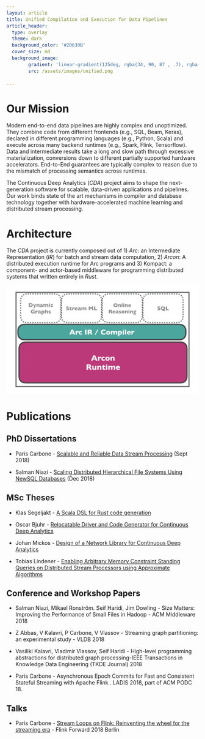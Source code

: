 ```yaml
---
layout: article
title: Unified Compilation and Execution for Data Pipelines
article_header:
  type: overlay
  theme: dark
  background_color: '#20639B'
  cover_size: md
  background_image:
        gradient: 'linear-gradient(135deg, rgba(34, 90, 87 , .7), rgba(139, 34, 139, .7))'
        src: /assets/images/unified.png

---
```


Our Mission
========

Modern end-to-end data pipelines are highly complex and unoptimized. They combine code from different frontends (e.g., SQL, Beam, Keras), declared in different programming languages (e.g., Python, Scala) and execute across many backend runtimes (e.g., Spark, Flink, Tensorflow). Data and intermediate results take a long and slow path through excessive materialization, conversions down to different partially supported hardware accelerators. End-to-End guarantees are typically complex to reason due to the mismatch of processing semantics across runtimes.

The Continuous Deep Analytics (*CDA*) project aims to shape the next-generation software for scalable, data-driven applications and pipelines. Our work binds state of the art mechanisms in compiler and database technology together with 
hardware-accelerated machine learning and distributed stream processing. 


Architecture
==========

The *CDA* project is currently composed out of 1) *Arc*: an Intermediate Representation (*IR*) for batch and stream data computation, 2) *Arcon*: A distributed execution runtime for Arc programs and 3) Kompact: a component- and actor-based middleware for programming distributed systems that written entirely in *Rust*.

![Architecture of CDA](/assets/images/overview.png)

Publications
==========

PhD Dissertations
------
* Paris Carbone - [Scalable and Reliable Data Stream Processing](http://urn.kb.se/resolve?urn=urn:nbn:se:kth:diva-233527) (Sept 2018)

* Salman Niazi - [Scaling Distributed Hierarchical File Systems Using NewSQL Databases](http://urn.kb.se/resolve?urn=urn:nbn:se:kth:diva-238605) (Dec 2018)

MSc Theses
------
* Klas Segeljakt - [A Scala DSL for Rust code generation](http://urn.kb.se/resolve?urn=urn:nbn:se:kth:diva-235358)

* Oscar Bjuhr - [Relocatable Driver and Code Generator for Continuous Deep Analytics](http://urn.kb.se/resolve?urn=urn:nbn:se:kth:diva-232079)

* Johan Mickos - [Design of a Network Library for Continuous Deep Analytics](http://urn.kb.se/resolve?urn=urn:nbn:se:kth:diva-232129)

* Tobias Lindener - [Enabling Arbitrary Memory Constraint Standing Queries on Distributed Stream Processors using Approximate Algorithms](http://urn.kb.se/resolve?urn=urn:nbn:se:kth:diva-237459)

Conference and Workshop Papers
------


*  Salman Niazi, Mikael Ronström. Seif Haridi, Jim Dowling - Size Matters: Improving the Performance of Small Files in Hadoop - ACM Middleware 2018


* Z Abbas, V Kalavri, P Carbone, V Vlassov - Streaming graph partitioning: an experimental study - VLDB 2018

* Vasiliki Kalavri, Vladimir Vlassov, Seif Haridi - High-level programming abstractions for distributed graph processing-IEEE Transactions in Knowledge Data Engineering (TKDE Journal) 2018

* Paris Carbone - Asynchronous Epoch Commits for Fast and Consistent Stateful Streaming with Apache Flink . LADIS 2018, part of ACM PODC 18.

Talks
------

* Paris Carbone - [Stream Loops on Flink: Reinventing the wheel for the streaming era](https://www.ververica.com/flink-forward-berlin/resources/stream-loops-on-flink-reinventing-the-wheel-for-the-streaming-era) - Flink Forward 2018 Berlin



	